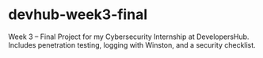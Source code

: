 # devhub-week3-final
Week 3 – Final Project for my Cybersecurity Internship at DevelopersHub. Includes penetration testing, logging with Winston, and a security checklist.
